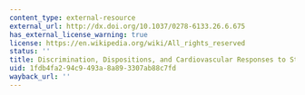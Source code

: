 ```yaml
---
content_type: external-resource
external_url: http://dx.doi.org/10.1037/0278-6133.26.6.675
has_external_license_warning: true
license: https://en.wikipedia.org/wiki/All_rights_reserved
status: ''
title: Discrimination, Dispositions, and Cardiovascular Responses to Stress
uid: 1fdb4fa2-94c9-493a-8a89-3307ab88c7fd
wayback_url: ''
---
```

